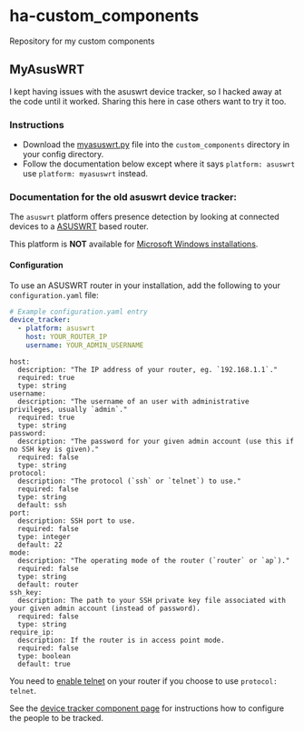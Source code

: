 # ha-custom_components
Repository for my custom components

## MyAsusWRT
I kept having issues with the asuswrt device tracker, so I hacked away at the code until it worked. Sharing this here in case others want to try it too.

### Instructions
* Download the [myasuswrt.py](https://github.com/stuartmaxwell/ha-custom_components/blob/master/device_tracker/myasuswrt.py) file into the `custom_components` directory in your config directory.
* Follow the documentation below except where it says `platform: asuswrt` use `platform: myasuswrt` instead.

### Documentation for the old asuswrt device tracker:

The `asuswrt` platform offers presence detection by looking at connected devices to a [ASUSWRT](http://event.asus.com/2013/nw/ASUSWRT/) based router.

This platform is **NOT** available for [Microsoft Windows installations](http://pexpect.readthedocs.io/en/stable/overview.html#pexpect-on-windows).

#### Configuration

To use an ASUSWRT router in your installation, add the following to your `configuration.yaml` file:

```yaml
# Example configuration.yaml entry
device_tracker:
  - platform: asuswrt
    host: YOUR_ROUTER_IP
    username: YOUR_ADMIN_USERNAME
```

```
host:
  description: "The IP address of your router, eg. `192.168.1.1`."
  required: true
  type: string
username:
  description: "The username of an user with administrative privileges, usually `admin`."
  required: true
  type: string
password:
  description: "The password for your given admin account (use this if no SSH key is given)."
  required: false
  type: string
protocol:
  description: "The protocol (`ssh` or `telnet`) to use."
  required: false
  type: string
  default: ssh
port:
  description: SSH port to use.
  required: false
  type: integer
  default: 22
mode:
  description: "The operating mode of the router (`router` or `ap`)."
  required: false
  type: string
  default: router
ssh_key:
  description: The path to your SSH private key file associated with your given admin account (instead of password).
  required: false
  type: string
require_ip:
  description: If the router is in access point mode.
  required: false
  type: boolean
  default: true
```

You need to [enable telnet](https://www.asus.com/support/faq/1005449/) on your router if you choose to use `protocol: telnet`. 

See the [device tracker component page](/components/device_tracker/) for instructions how to configure the people to be tracked.
